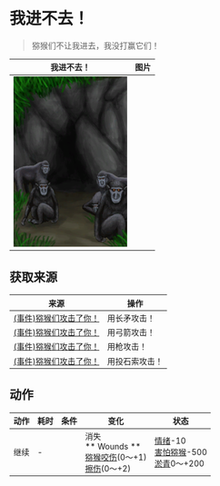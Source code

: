 # 我进不去！  
> 猕猴们不让我进去，我没打赢它们！  
  
  我进不去！  |   图片   
 ----  |  ----:   
   |  <img decoding="async" src="Sprite/MacaqueDen.png" href="a.md" style="max-width:300px;max-height:300px;">   
  
## 获取来源  
来源  |  操作  
----  |  ----  
[(事件)猕猴们攻击了你！](Event_MacaqueDenFight.md)  |  用长矛攻击！  
[(事件)猕猴们攻击了你！](Event_MacaqueDenFight.md)  |  用弓箭攻击！  
[(事件)猕猴们攻击了你！](Event_MacaqueDenFight.md)  |  用枪攻击！  
[(事件)猕猴们攻击了你！](Event_MacaqueDenFight.md)  |  用投石索攻击！  
## 动作  
动作  |  耗时  |  条件  |  变化  |  状态  
----  |  ----  |  ----  |  ----  |  ----  
继续<br>  |  -  |    |  消失<br>** Wounds **<br>  [猕猴咬伤](W_MacaqueBite.md)(0～+1)<br>  [擦伤](W_Abrasion.md)(0～+2)<br>  |  [情绪](Morale.md)-10<br>[害怕猕猴](MacaqueFear.md)-500<br>[淤青](Bruising.md)0～+200  
